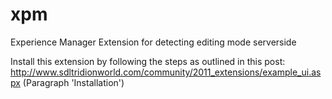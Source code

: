 xpm
===

Experience Manager Extension for detecting editing mode serverside

Install this extension by following the steps as outlined in this post: 
http://www.sdltridionworld.com/community/2011_extensions/example_ui.aspx (Paragraph 'Installation')
